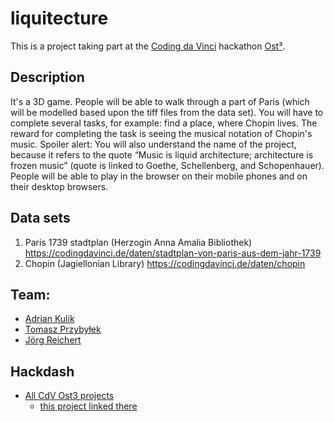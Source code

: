 # liquitecture

This is a project taking part at the [Coding da Vinci](https://codingdavinci.de) hackathon [Ost³](https://codingdavinci.de/de/events/ost3-2022).

## Description 
It's a 3D game. People will be able to walk through a part of Paris (which will be modelled based upon the tiff files from the data set). 
You will have to complete several tasks, for example: find a place, where Chopin lives. 
The reward for completing the task is seeing the musical notation of Chopin's music. 
Spoiler alert: You will also understand the name of the project, because it refers to the quote 
“Music is liquid architecture; architecture is frozen music” (quote is linked to Goethe, Schellenberg, and Schopenhauer). 
People will be able to play in the browser on their mobile phones and on their desktop browsers.

## Data sets
1. Paris 1739 stadtplan (Herzogin Anna Amalia Bibliothek) https://codingdavinci.de/daten/stadtplan-von-paris-aus-dem-jahr-1739
1. Chopin (Jagiellonian Library) https://codingdavinci.de/daten/chopin

## Team: 
 * [Adrian Kulik](https://github.com/adriankulik)
 * [Tomasz Przybyłek](https://github.com/tprzybylek)
 * [Jörg Reichert](https://github.com/joergreichert)

## Hackdash
 * [All CdV Ost3 projects](https://hackdash.org/dashboards/cdvost3)
   * [this project linked there](https://hackdash.org/projects/6236ff2b6d202d739f69cb38)
